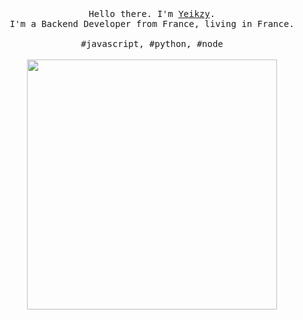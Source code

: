 <p align="center">
  <br>
  <br>
  <br>
  <samp>Hello there. I'm <a href="https://twitter.com/yeikzy">Yeikzy</a>.<br> I'm a Backend Developer from France, living in France.<br><br>#javascript, #python, #node</samp>
  <br>
  <br>
  <img src="https://github.com/Yeikzy/Assets/blob/main/.github/workflows/Reiki2-removebg-preview.png" width="400" />
</p>
